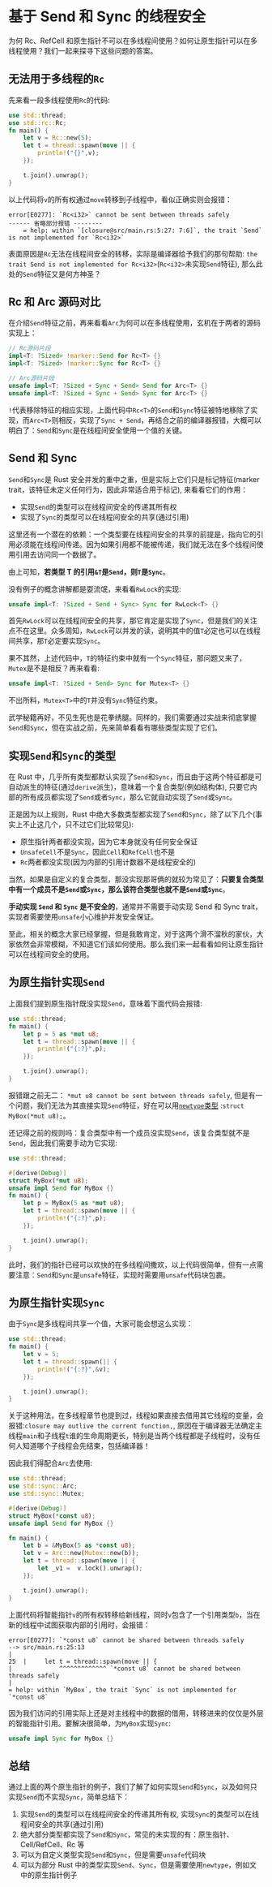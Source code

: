 # 基于 Send 和 Sync 的线程安全

为何 Rc、RefCell 和原生指针不可以在多线程间使用？如何让原生指针可以在多线程使用？我们一起来探寻下这些问题的答案。

## 无法用于多线程的`Rc`

先来看一段多线程使用`Rc`的代码:

```rust
use std::thread;
use std::rc::Rc;
fn main() {
    let v = Rc::new(5);
    let t = thread::spawn(move || {
        println!("{}",v);
    });

    t.join().unwrap();
}
```

以上代码将`v`的所有权通过`move`转移到子线程中，看似正确实则会报错：

```console
error[E0277]: `Rc<i32>` cannot be sent between threads safely
------ 省略部分报错 --------
    = help: within `[closure@src/main.rs:5:27: 7:6]`, the trait `Send` is not implemented for `Rc<i32>`
```

表面原因是`Rc`无法在线程间安全的转移，实际是编译器给予我们的那句帮助: `the trait Send is not implemented for Rc<i32>`(`Rc<i32>`未实现`Send`特征), 那么此处的`Send`特征又是何方神圣？

## Rc 和 Arc 源码对比

在介绍`Send`特征之前，再来看看`Arc`为何可以在多线程使用，玄机在于两者的源码实现上：

```rust
// Rc源码片段
impl<T: ?Sized> !marker::Send for Rc<T> {}
impl<T: ?Sized> !marker::Sync for Rc<T> {}

// Arc源码片段
unsafe impl<T: ?Sized + Sync + Send> Send for Arc<T> {}
unsafe impl<T: ?Sized + Sync + Send> Sync for Arc<T> {}
```

`!`代表移除特征的相应实现，上面代码中`Rc<T>`的`Send`和`Sync`特征被特地移除了实现，而`Arc<T>`则相反，实现了`Sync + Send`，再结合之前的编译器报错，大概可以明白了：`Send`和`Sync`是在线程间安全使用一个值的关键。

## Send 和 Sync

`Send`和`Sync`是 Rust 安全并发的重中之重，但是实际上它们只是标记特征(marker trait，该特征未定义任何行为，因此非常适合用于标记), 来看看它们的作用：

- 实现`Send`的类型可以在线程间安全的传递其所有权
- 实现了`Sync`的类型可以在线程间安全的共享(通过引用)

这里还有一个潜在的依赖：一个类型要在线程间安全的共享的前提是，指向它的引用必须能在线程间传递。因为如果引用都不能被传递，我们就无法在多个线程间使用引用去访问同一个数据了。

由上可知，**若类型 T 的引用`&T`是`Send`，则`T`是`Sync`**。

没有例子的概念讲解都是耍流氓，来看看`RwLock`的实现:

```rust
unsafe impl<T: ?Sized + Send + Sync> Sync for RwLock<T> {}
```

首先`RwLock`可以在线程间安全的共享，那它肯定是实现了`Sync`，但是我们的关注点不在这里。众多周知，`RwLock`可以并发的读，说明其中的值`T`必定也可以在线程间共享，那`T`必定要实现`Sync`。

果不其然，上述代码中，`T`的特征约束中就有一个`Sync`特征，那问题又来了，`Mutex`是不是相反？再来看看:

```rust
unsafe impl<T: ?Sized + Send> Sync for Mutex<T> {}
```

不出所料，`Mutex<T>`中的`T`并没有`Sync`特征约束。

武学秘籍再好，不见生死也是花拳绣腿。同样的，我们需要通过实战来彻底掌握`Send`和`Sync`，但在实战之前，先来简单看看有哪些类型实现了它们。

## 实现`Send`和`Sync`的类型

在 Rust 中，几乎所有类型都默认实现了`Send`和`Sync`，而且由于这两个特征都是可自动派生的特征(通过`derive`派生)，意味着一个复合类型(例如结构体), 只要它内部的所有成员都实现了`Send`或者`Sync`，那么它就自动实现了`Send`或`Sync`。

正是因为以上规则，Rust 中绝大多数类型都实现了`Send`和`Sync`，除了以下几个(事实上不止这几个，只不过它们比较常见):

- 原生指针两者都没实现，因为它本身就没有任何安全保证
- `UnsafeCell`不是`Sync`，因此`Cell`和`RefCell`也不是
- `Rc`两者都没实现(因为内部的引用计数器不是线程安全的)

当然，如果是自定义的复合类型，那没实现那哥俩的就较为常见了：**只要复合类型中有一个成员不是`Send`或`Sync`，那么该符合类型也就不是`Send`或`Sync`**。

**手动实现 `Send` 和 `Sync` 是不安全的**，通常并不需要手动实现 Send 和 Sync trait，实现者需要使用`unsafe`小心维护并发安全保证。

至此，相关的概念大家已经掌握，但是我敢肯定，对于这两个滑不溜秋的家伙，大家依然会非常模糊，不知道它们该如何使用。那么我们来一起看看如何让原生指针可以在线程间安全的使用。

## 为原生指针实现`Send`

上面我们提到原生指针既没实现`Send`，意味着下面代码会报错:

```rust
use std::thread;
fn main() {
    let p = 5 as *mut u8;
    let t = thread::spawn(move || {
        println!("{:?}",p);
    });

    t.join().unwrap();
}
```

报错跟之前无二： `*mut u8 cannot be sent between threads safely`, 但是有一个问题，我们无法为其直接实现`Send`特征，好在可以用[`newtype`类型](../custom-type.md#newtype) :`struct MyBox(*mut u8);`。

还记得之前的规则吗：复合类型中有一个成员没实现`Send`，该复合类型就不是`Send`，因此我们需要手动为它实现:

```rust
use std::thread;

#[derive(Debug)]
struct MyBox(*mut u8);
unsafe impl Send for MyBox {}
fn main() {
    let p = MyBox(5 as *mut u8);
    let t = thread::spawn(move || {
        println!("{:?}",p);
    });

    t.join().unwrap();
}
```

此时，我们的指针已经可以欢快的在多线程间撒欢，以上代码很简单，但有一点需要注意：`Send`和`Sync`是`unsafe`特征，实现时需要用`unsafe`代码块包裹。

## 为原生指针实现`Sync`

由于`Sync`是多线程间共享一个值，大家可能会想这么实现：

```rust
use std::thread;
fn main() {
    let v = 5;
    let t = thread::spawn(|| {
        println!("{:?}",&v);
    });

    t.join().unwrap();
}
```

关于这种用法，在多线程章节也提到过，线程如果直接去借用其它线程的变量，会报错:`closure may outlive the current function,`, 原因在于编译器无法确定主线程`main`和子线程`t`谁的生命周期更长，特别是当两个线程都是子线程时，没有任何人知道哪个子线程会先结束，包括编译器！

因此我们得配合`Arc`去使用:

```rust
use std::thread;
use std::sync::Arc;
use std::sync::Mutex;

#[derive(Debug)]
struct MyBox(*const u8);
unsafe impl Send for MyBox {}

fn main() {
    let b = &MyBox(5 as *const u8);
    let v = Arc::new(Mutex::new(b));
    let t = thread::spawn(move || {
        let _v1 =  v.lock().unwrap();
    });

    t.join().unwrap();
}
```

上面代码将智能指针`v`的所有权转移给新线程，同时`v`包含了一个引用类型`b`，当在新的线程中试图获取内部的引用时，会报错：

```console
error[E0277]: `*const u8` cannot be shared between threads safely
--> src/main.rs:25:13
|
25  |     let t = thread::spawn(move || {
|             ^^^^^^^^^^^^^ `*const u8` cannot be shared between threads safely
|
= help: within `MyBox`, the trait `Sync` is not implemented for `*const u8`
```

因为我们访问的引用实际上还是对主线程中的数据的借用，转移进来的仅仅是外层的智能指针引用。要解决很简单，为`MyBox`实现`Sync`:

```rust
unsafe impl Sync for MyBox {}
```

## 总结

通过上面的两个原生指针的例子，我们了解了如何实现`Send`和`Sync`，以及如何只实现`Send`而不实现`Sync`，简单总结下：

1. 实现`Send`的类型可以在线程间安全的传递其所有权, 实现`Sync`的类型可以在线程间安全的共享(通过引用)
2. 绝大部分类型都实现了`Send`和`Sync`，常见的未实现的有：原生指针、Cell/RefCell、Rc 等
3. 可以为自定义类型实现`Send`和`Sync`，但是需要`unsafe`代码块
4. 可以为部分 Rust 中的类型实现`Send`、`Sync`，但是需要使用`newtype`，例如文中的原生指针例子

